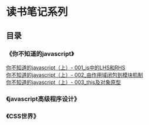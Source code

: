 # 读书笔记系列

## 目录

### 《你不知道的javascript》

[你不知道的javascript（上）- 001_js中的LHS和RHS](https://maze1943.github.io/Front-End-Maze/读书笔记/你不知道的javascript读书笔记/001_js中的LHS和RHS)<br/>
[你不知道的javascript（上）- 002_由作用域闭包到模块机制](https://maze1943.github.io/Front-End-Maze/读书笔记/你不知道的javascript读书笔记/002_由作用域闭包到模块机制)<br/>
[你不知道的javascript（上）- 003_this及对象原型](https://maze1943.github.io/Front-End-Maze/读书笔记/你不知道的javascript读书笔记/003_this及对象原型)<br/>

### 《javascript高级程序设计》

### 《CSS世界》
